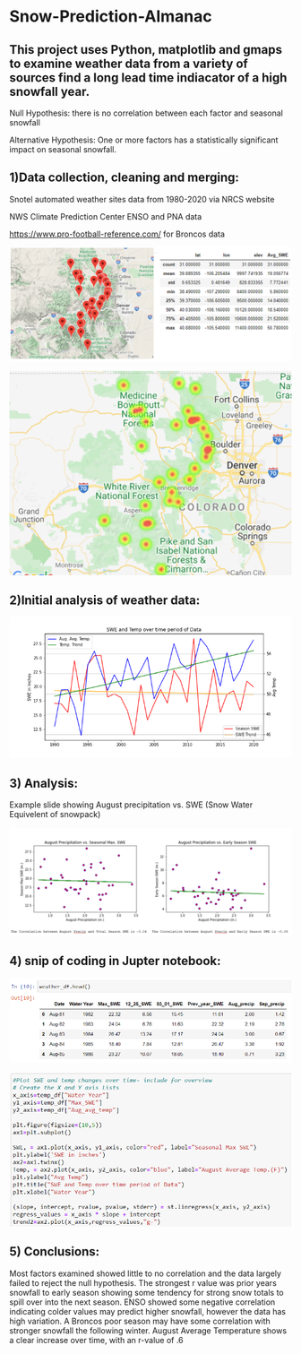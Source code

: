 # Snow-Prediction-Almanac

## This project uses Python, matplotlib and gmaps to examine weather data from a variety of sources find a long lead time indiacator of a high snowfall year.

Null Hypothesis:  there is no correlation between each factor and seasonal snowfall

Alternative Hypothesis:  One or more factors has a statistically significant impact on seasonal snowfall.

## 1)Data collection, cleaning and merging:

Snotel automated weather sites data from 1980-2020 via NRCS website

NWS Climate Prediction Center ENSO and PNA data

https://www.pro-football-reference.com/ for Broncos data

![snotel](https://github.com/ajhibshman/Snow-Prediction-Almanac/blob/main/images/readme_snotel.PNG)

![heatmap](https://github.com/ajhibshman/Snow-Prediction-Almanac/blob/main/images/snotel_sites2.PNG)

## 2)Initial analysis of weather data:

![trends](https://github.com/ajhibshman/Snow-Prediction-Almanac/blob/main/images/trends.png)

## 3) Analysis:

Example slide showing August precipitation vs. SWE (Snow Water Equivelent of snowpack)

![aug](https://github.com/ajhibshman/Snow-Prediction-Almanac/blob/main/images/readme_aug.PNG)

## 4) snip of coding in Jupter notebook:

![df](https://github.com/ajhibshman/Snow-Prediction-Almanac/blob/main/images/readme_df.PNG)

![code](https://github.com/ajhibshman/Snow-Prediction-Almanac/blob/main/images/readme_code.PNG)

## 5) Conclusions:

Most factors examined showed little to no correlation and the data largely failed to reject the null hypothesis.
The strongest r value was prior years snowfall to early season showing some tendency for strong snow totals to spill over into the next season.
ENSO showed some negative correlation indicating colder values may predict higher snowfall, however the data has high variation.
A Broncos poor season may have some correlation with stronger snowfall the following winter. 
August Average Temperature shows a clear increase over time, with an r-value of .6















